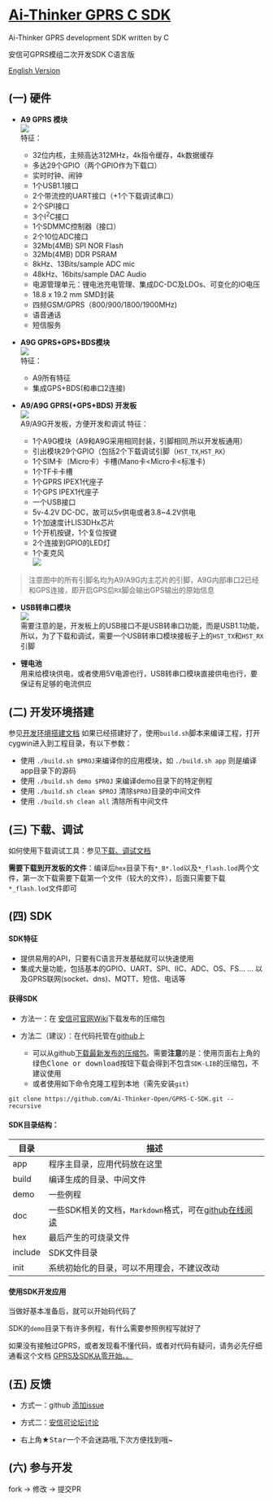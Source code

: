 [Ai-Thinker GPRS C SDK](https://github.com/Ai-Thinker-Open/GPRS-C-SDK)
=====

Ai-Thinker GPRS development SDK written by C

安信可GPRS模组二次开发SDK C语言版

[English Version](./README_EN.md)



## (一) 硬件

* **A9 GPRS 模块**</br>
![](./doc/assets/A9.png)</br>
特征：
  * 32位内核，主频高达312MHz，4k指令缓存，4k数据缓存
  * 多达29个GPIO（两个GPIO作为下载口）
  * 实时时钟、闹钟
  * 1个USB1.1接口
  * 2个带流控的UART接口（+1个下载调试串口）
  * 2个SPI接口
  * 3个I<sup>2</sup>C接口
  * 1个SDMMC控制器（接口）
  * 2个10位ADC接口
  * 32Mb(4MB) SPI NOR Flash
  * 32Mb(4MB) DDR PSRAM
  * 8kHz、13Bits/sample ADC mic
  * 48kHz、16bits/sample DAC Audio
  * 电源管理单元：锂电池充电管理、集成DC-DC及LDOs、可变化的IO电压
  * 18.8 x 19.2 mm SMD封装
  * 四频GSM/GPRS（800/900/1800/1900MHz)
  * 语音通话
  * 短信服务

* **A9G GPRS+GPS+BDS模块**</br>
![](./doc/assets/A9G.png)</br>
特征：
  * A9所有特征
  * 集成GPS+BDS(和串口2连接)

* **A9/A9G GPRS(+GPS+BDS) 开发板**</br>
![](./doc/assets/A9G_dev.png)</br>
A9/A9G开发板，方便开发和调试
特征：
  * 1个A9G模块（A9和A9G采用相同封装，引脚相同,所以开发板通用）
  * 引出模块29个GPIO（包括2个下载调试引脚（`HST_TX`,`HST_RX`）
  * 1个SIM卡（Micro卡）卡槽(Mano卡<Micro卡<标准卡)
  * 1个TF卡卡槽
  * 1个GPRS IPEX1代座子
  * 1个GPS  IPEX1代座子
  * 一个USB接口
  * 5v-4.2V DC-DC，故可以5v供电或者3.8~4.2V供电
  * 1个加速度计LIS3DHx芯片
  * 1个开机按键，1个复位按键
  * 2个连接到GPIO的LED灯
  * 1个麦克风</br>
![](./doc/assets/A9G_dev_pin.png)</br>
> 注意图中的所有引脚名均为A9/A9G内主芯片的引脚，A9G内部串口2已经和GPS连接，即开启GPS后`RX`脚会输出GPS输出的原始信息

* **USB转串口模块**</br>
![](./doc/assets/USB-UART.png)</br>
需要注意的是，开发板上的USB接口不是USB转串口功能，而是USB1.1功能， 
所以，为了下载和调试，需要一个USB转串口模块接板子上的`HST_TX`和`HST_RX`引脚

* **锂电池**</br>
用来给模块供电，或者使用5V电源也行，USB转串口模块直接供电也行，要保证有足够的电流供应



## (二) 开发环境搭建

参见[开发环境搭建文档](./doc/compile_environment_zh-cn.md)
如果已经搭建好了，使用`build.sh`脚本来编译工程，打开cygwin进入到工程目录，有以下参数：
* 使用 `./build.sh $PROJ`来编译你的应用模块，如 `./build.sh app` 则是编译app目录下的源码
* 使用 `./build.sh demo $PROJ` 来编译demo目录下的特定例程
* 使用 `./build.sh clean $PROJ` 清除`$PROJ`目录的中间文件
* 使用 `./build.sh clean all` 清除所有中间文件

## (三) 下载、调试

如何使用下载调试工具：参见[下载、调试文档](./doc/download_debug_tool_zh-cn.md)

**需要下载到开发板的文件**：编译后`hex`目录下有`*_B*.lod`以及`*_flash.lod`两个文件，第一次下载需要下载第一个文件（较大的文件），后面只需要下载`*_flash.lod`文件即可

## (四) SDK

#### SDK特征

* 提供易用的API，只要有C语言开发基础就可以快速使用
* 集成大量功能，包括基本的GPIO、UART、SPI、IIC、ADC、OS、FS... ... 以及GPRS联网(socket、dns)、MQTT、短信、电话等


#### 获得SDK

* 方法一：在 <a target="_blank" href="http://wiki.ai-thinker.com/gprs">安信可官网Wiki</a>下载发布的压缩包

* 方法二（建议）：在代码托管在[github](https://github.com/Ai-Thinker-Open/GPRS-C-SDK)上
  * 可以从github[下载最新发布的压缩包](https://github.com/Ai-Thinker-Open/GPRS_C_SDK/releases)。需要**注意**的是：使用页面右上角的绿色<kbd>Clone or download</kbd>按钮下载会得到不包含`SDK-LIB`的压缩包，不建议使用
  * 或者使用如下命令克隆工程到本地（需先安装`git`）
```
git clone https://github.com/Ai-Thinker-Open/GPRS-C-SDK.git --recursive
```

#### SDK目录结构：

|  目录  |  描述  |
|  ---   |  ---  |
|app     |  程序主目录，应用代码放在这里|
|build   |  编译生成的目录、中间文件    |
|demo    |  一些例程                   |
|doc     | 一些SDK相关的文档，`Markdown`格式，可在[github在线阅读](https://github.com/Ai-Thinker-Open/GPRS_C_SDK/blob/master/README.md)|
|hex     |  最后产生的可烧录文件        |
|include |  SDK文件目录                |
|init    |  系统初始化的目录，可以不用理会，不建议改动 |




#### 使用SDK开发应用

当做好基本准备后，就可以开始码代码了

SDK的`demo`目录下有许多例程，有什么需要参照例程写就好了

如果没有接触过GPRS，或者发现看不懂代码，或者对代码有疑问，请务必先仔细通看这个文档
[GPRS及SDK从零开始。。](./doc/gprs_start_from_scratch_zh-cn.md)


## (五) 反馈

* 方式一：github [添加issue](https://github.com/Ai-Thinker-Open/GPRS-C-SDK/issues/new)

* 方式二：[安信可论坛讨论](http://bbs.ai-thinker.com/forum.php?mod=forumdisplay&fid=37)

* 右上角★<kbd>Star</kbd>一个不会迷路哦,下次方便找到哦~



## (六) 参与开发

fork -> 修改 -> 提交PR


